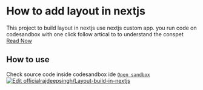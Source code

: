 # How to add layout in nextjs

This project to build layout in nextjs use nextjs custom app. you run code on codesandbox with one click follow artical to to understand the conspet [Read Now]("https://officialrajdeepsingh.medium.com/80d28d571673")

## How to use

Check source code inside codesandbox ide [`Open sandbox`]()
[![Edit officialrajdeepsingh/Layout-build-in-nextjs](https://codesandbox.io/static/img/play-codesandbox.svg)](https://codesandbox.io/s/github/officialrajdeepsingh/Layout-build-in-nextjs/tree/main/?autoresize=1&expanddevtools=1&fontsize=14&hidenavigation=1&theme=dark)

